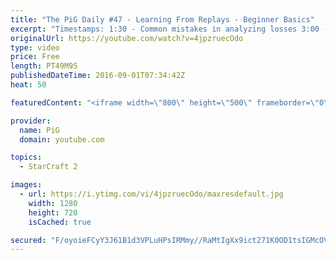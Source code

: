 ```yaml
---
title: "The PiG Daily #47 - Learning From Replays - Beginner Basics"
excerpt: "Timestamps: 1:30 - Common mistakes in analyzing losses 3:00 - People over-emphasise engagements rather than timing + macro 4:00 - The earlier on things are the most important 5:45 - Checking worker production with production tab 4x speed  8:40 - Why are the mistakes happening at these points? 13:30 -"
originalUrl: https://youtube.com/watch?v=4jpzruecOdo
type: video
price: Free
length: PT49M9S
publishedDateTime: 2016-09-01T07:34:42Z
heat: 50

featuredContent: "<iframe width=\"800\" height=\"500\" frameborder=\"0\" src=\"https://www.youtube.com/embed/4jpzruecOdo\" allow=\"accelerometer; autoplay; encrypted-media; gyroscope; picture-in-picture\" allowfullscreen></iframe>"

provider:
  name: PiG
  domain: youtube.com

topics:
  - StarCraft 2

images:
  - url: https://i.ytimg.com/vi/4jpzruecOdo/maxresdefault.jpg
    width: 1280
    height: 720
    isCached: true

secured: "F/oyoieFCyY3J61B1d3VPLuHPsIRMmy//RaMtIgXx9ict271K0OD1tsIGMcOV/mdsc1dt08fr939kTjUoKm9rBlS5d3o2piVwXh0NYyTlvR6zJj3d67KSrrgwTErPnZN3JsIJ7un1fHgQy+bkDslQoHiQnPeuOJ7DaIXl6Xr2++ZTtrFvWrtZLzAWkVjCBI/mBf6GS8QPvTphuvgjhIxlQIGh1AHJYSbaX+7QKulmgfXvyhl97MYP9Nt050m9AlMfJhN2Scc0bQlRrYOVx7riJDbfCcEkhSQ9fRF93PDNSU45X8vpPGyo7FF4z5oJIzUtnzPrVUMGfXM+rI9OoPkHcVQ17jhngtGxuYItywtCur6yezseK2N7xLHYm/VSzOede9OlJo3lPVbydG9zyGfSIf72URDCZKLsp7713J+yTs=;POx3qXhZ6AdnwJhP8ZDl0A=="
---
```


